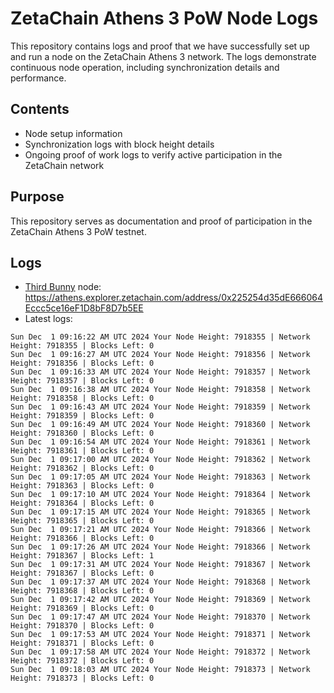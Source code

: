 # ZetaChain Athens 3 PoW Node Logs
This repository contains logs and proof that we have successfully set up and run a node on the ZetaChain Athens 3 network. The logs demonstrate continuous node operation, including synchronization details and performance.

## Contents
- Node setup information
- Synchronization logs with block height details
- Ongoing proof of work logs to verify active participation in the ZetaChain network

## Purpose
This repository serves as documentation and proof of participation in the ZetaChain Athens 3 PoW testnet.

## Logs

- [Third Bunny](https://thirdbunny.xyz/) node: https://athens.explorer.zetachain.com/address/0x225254d35dE666064Eccc5ce16eF1D8bF8D7b5EE
- Latest logs:
```
Sun Dec  1 09:16:22 AM UTC 2024 Your Node Height: 7918355 | Network Height: 7918355 | Blocks Left: 0
Sun Dec  1 09:16:27 AM UTC 2024 Your Node Height: 7918356 | Network Height: 7918356 | Blocks Left: 0
Sun Dec  1 09:16:33 AM UTC 2024 Your Node Height: 7918357 | Network Height: 7918357 | Blocks Left: 0
Sun Dec  1 09:16:38 AM UTC 2024 Your Node Height: 7918358 | Network Height: 7918358 | Blocks Left: 0
Sun Dec  1 09:16:43 AM UTC 2024 Your Node Height: 7918359 | Network Height: 7918359 | Blocks Left: 0
Sun Dec  1 09:16:49 AM UTC 2024 Your Node Height: 7918360 | Network Height: 7918360 | Blocks Left: 0
Sun Dec  1 09:16:54 AM UTC 2024 Your Node Height: 7918361 | Network Height: 7918361 | Blocks Left: 0
Sun Dec  1 09:17:00 AM UTC 2024 Your Node Height: 7918362 | Network Height: 7918362 | Blocks Left: 0
Sun Dec  1 09:17:05 AM UTC 2024 Your Node Height: 7918363 | Network Height: 7918363 | Blocks Left: 0
Sun Dec  1 09:17:10 AM UTC 2024 Your Node Height: 7918364 | Network Height: 7918364 | Blocks Left: 0
Sun Dec  1 09:17:15 AM UTC 2024 Your Node Height: 7918365 | Network Height: 7918365 | Blocks Left: 0
Sun Dec  1 09:17:21 AM UTC 2024 Your Node Height: 7918366 | Network Height: 7918366 | Blocks Left: 0
Sun Dec  1 09:17:26 AM UTC 2024 Your Node Height: 7918366 | Network Height: 7918367 | Blocks Left: 1
Sun Dec  1 09:17:31 AM UTC 2024 Your Node Height: 7918367 | Network Height: 7918367 | Blocks Left: 0
Sun Dec  1 09:17:37 AM UTC 2024 Your Node Height: 7918368 | Network Height: 7918368 | Blocks Left: 0
Sun Dec  1 09:17:42 AM UTC 2024 Your Node Height: 7918369 | Network Height: 7918369 | Blocks Left: 0
Sun Dec  1 09:17:47 AM UTC 2024 Your Node Height: 7918370 | Network Height: 7918370 | Blocks Left: 0
Sun Dec  1 09:17:53 AM UTC 2024 Your Node Height: 7918371 | Network Height: 7918371 | Blocks Left: 0
Sun Dec  1 09:17:58 AM UTC 2024 Your Node Height: 7918372 | Network Height: 7918372 | Blocks Left: 0
Sun Dec  1 09:18:03 AM UTC 2024 Your Node Height: 7918373 | Network Height: 7918373 | Blocks Left: 0
```
